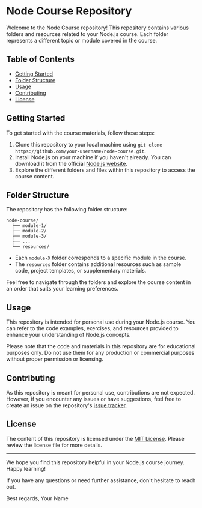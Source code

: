 # Node Course Repository

Welcome to the Node Course repository! This repository contains various folders and resources related to your Node.js course. Each folder represents a different topic or module covered in the course.

## Table of Contents

- [Getting Started](#getting-started)
- [Folder Structure](#folder-structure)
- [Usage](#usage)
- [Contributing](#contributing)
- [License](#license)

## Getting Started

To get started with the course materials, follow these steps:

1. Clone this repository to your local machine using `git clone https://github.com/your-username/node-course.git`.
2. Install Node.js on your machine if you haven't already. You can download it from the official [Node.js website](https://nodejs.org).
3. Explore the different folders and files within this repository to access the course content.

## Folder Structure

The repository has the following folder structure:

```
node-course/
  ├── module-1/
  ├── module-2/
  ├── module-3/
  ├── ...
  └── resources/
```

- Each `module-X` folder corresponds to a specific module in the course.
- The `resources` folder contains additional resources such as sample code, project templates, or supplementary materials.

Feel free to navigate through the folders and explore the course content in an order that suits your learning preferences.

## Usage

This repository is intended for personal use during your Node.js course. You can refer to the code examples, exercises, and resources provided to enhance your understanding of Node.js concepts.

Please note that the code and materials in this repository are for educational purposes only. Do not use them for any production or commercial purposes without proper permission or licensing.

## Contributing

As this repository is meant for personal use, contributions are not expected. However, if you encounter any issues or have suggestions, feel free to create an issue on the repository's [issue tracker](https://github.com/your-username/node-course/issues).

## License

The content of this repository is licensed under the [MIT License](LICENSE). Please review the license file for more details.

---

We hope you find this repository helpful in your Node.js course journey. Happy learning!

If you have any questions or need further assistance, don't hesitate to reach out.

Best regards,
Your Name
